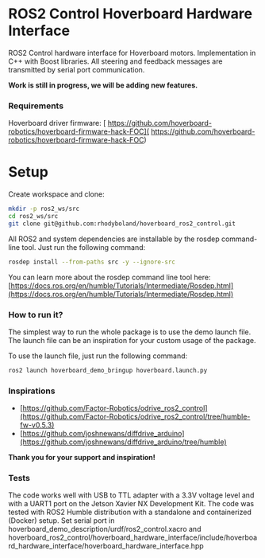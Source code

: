 # ROS2 Control Hoverboard Hardware Interface

ROS2 Control hardware interface for Hoverboard motors. Implementation in C++ with Boost libraries. All steering and feedback messages are transmitted by serial port communication.

**Work is still in progress, we will be adding new features.**

### Requirements

Hoverboard driver firmware: [ https://github.com/hoverboard-robotics/hoverboard-firmware-hack-FOC]( https://github.com/hoverboard-robotics/hoverboard-firmware-hack-FOC)

# Setup
Create workspace and clone:
```sh
mkdir -p ros2_ws/src
cd ros2_ws/src
git clone git@github.com:rhodyboland/hoverboard_ros2_control.git
```

All ROS2 and system dependencies are installable by the rosdep command-line tool. Just run the following command:

```sh
rosdep install --from-paths src -y --ignore-src
```

You can learn more about the rosdep command line tool here: [https://docs.ros.org/en/humble/Tutorials/Intermediate/Rosdep.html](https://docs.ros.org/en/humble/Tutorials/Intermediate/Rosdep.html)

### How to run it?

The simplest way to run the whole package is to use the demo launch file. The launch file can be an inspiration for your custom usage of the package.

To use the launch file, just run the following command:

```sh
ros2 launch hoverboard_demo_bringup hoverboard.launch.py
```

### Inspirations

* [https://github.com/Factor-Robotics/odrive_ros2_control](https://github.com/Factor-Robotics/odrive_ros2_control/tree/humble-fw-v0.5.3)
* [https://github.com/joshnewans/diffdrive_arduino](https://github.com/joshnewans/diffdrive_arduino/tree/humble)

**Thank you for your support and inspiration!**

### Tests

The code works well with USB to TTL adapter with a 3.3V voltage level and with a UART1 port on the Jetson Xavier NX Development Kit. The code was tested with ROS2 Humble distribution with a standalone and containerized (Docker) setup.
Set serial port in hoverboard_demo_description/urdf/ros2_control.xacro and hoverboard_ros2_control/hoverboard_hardware_interface/include/hoverboard_hardware_interface/hoverboard_hardware_interface.hpp

